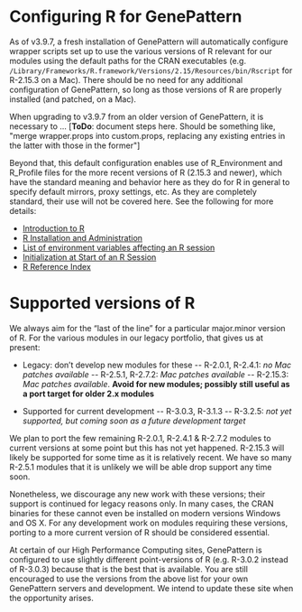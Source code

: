 # Configuring R for GenePattern

As of v3.9.7, a fresh installation of GenePattern will automatically configure wrapper scripts set up to use the various versions of R relevant for our modules using the default paths for the CRAN executables (e.g. `/Library/Frameworks/R.framework/Versions/2.15/Resources/bin/Rscript` for R-2.15.3 on a Mac).  There should be no need for any additional configuration of GenePattern, so long as those versions of R are properly installed (and patched, on a Mac).

When upgrading to v3.9.7 from an older version of GenePattern, it is necessary to ...
[**ToDo**: document steps here.  Should be something like, "merge wrapper.props into custom.props, replacing any existing entries in the latter with those in the former"]

Beyond that, this default configuration enables use of R\_Environment and R\_Profile files for the more recent versions of R (2.15.3 and newer), which have the standard meaning and behavior here as they do for R in general to specify default mirrors, proxy settings, etc.  As they are completely standard, their use will not be covered here.  See the following for more details:

- [Introduction to R](https://cran.r-project.org/doc/manuals/r-release/R-intro.html)
- [R Installation and Administration](https://cran.r-project.org/doc/manuals/r-release/R-admin.html)
- [List of environment variables affecting an R session](https://stat.ethz.ch/R-manual/R-devel/library/base/html/EnvVar.html)
- [Initialization at Start of an R Session](https://stat.ethz.ch/R-manual/R-devel/library/base/html/Startup.html)
- [R Reference Index](https://cran.r-project.org/doc/manuals/r-release/fullrefman.pdf)

# Supported versions of R
We always aim for the “last of the line” for a particular major.minor version of R.  For the various modules in our legacy portfolio, that gives us at present:

- Legacy: don’t develop new modules for these
-- R-2.0.1, R-2.4.1: *no Mac patches available*
-- R-2.5.1, R-2.7.2: *Mac patches available*
-- R-2.15.3: *Mac patches available*.  **Avoid for new modules; possibly still useful as a port target for older 2.x modules**

- Supported for current development
-- R-3.0.3, R-3.1.3
-- R-3.2.5: *not yet supported, but coming soon as a future development target*

We plan to port the few remaining R-2.0.1, R-2.4.1 & R-2.7.2 modules to current versions at some point but this has not yet happened.  R-2.15.3 will likely be supported for some time as it is relatively recent.  We have so many R-2.5.1 modules that it is unlikely we will be able drop support any time soon.  

Nonetheless, we discourage any new work with these versions; their support is continued for legacy reasons only.  In many cases, the CRAN binaries for these cannot even be installed on modern versions Windows and OS X.  For any development work on modules requiring these versions, porting to a more current version of R should be considered essential.

At certain of our High Performance Computing sites, GenePattern is configured to use slightly different point-versions of R (e.g. R-3.0.2 instead of R-3.0.3) because that is the best that is available.  You are still encouraged to use the versions from the above list for your own GenePattern servers and development.  We intend to update these site when the opportunity arises.